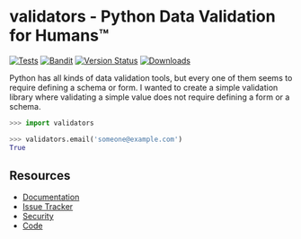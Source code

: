 # validators - Python Data Validation for Humans™

[![Tests][tests-badge]][tests-link] [![Bandit][bandit-badge]][bandit-link] [![Version Status][vs-badge]][vs-link] [![Downloads][dw-badge]][dw-link]

Python has all kinds of data validation tools, but every one of them seems to
require defining a schema or form. I wanted to create a simple validation
library where validating a simple value does not require defining a form or a
schema.

```python
>>> import validators

>>> validators.email('someone@example.com')
True
```

## Resources

- [Documentation](https://python-validators.github.io/validators/)
- [Issue Tracker](https://github.com/python-validators/validators/issues)
- [Security](https://github.com/python-validators/validators/blob/master/SECURITY.md)
- [Code](https://github.com/python-validators/validators/)

[//]: #(Links)

[bandit-badge]: https://github.com/python-validators/validators/actions/workflows/bandit.yml/badge.svg
[bandit-link]: https://github.com/python-validators/validators/actions/workflows/bandit.yml
[tests-badge]: https://github.com/python-validators/validators/actions/workflows/main.yml/badge.svg
[tests-link]: https://github.com/python-validators/validators/actions/workflows/main.yml
[vs-badge]: https://img.shields.io/pypi/v/validators.svg
[vs-link]: https://pypi.python.org/pypi/validators/
[dw-badge]: https://img.shields.io/pypi/dm/validators.svg
[dw-link]: https://pypi.python.org/pypi/validators/
